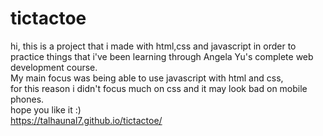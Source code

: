 # tictactoe

hi, this is a project that i made with html,css and javascript in order to practice things that i've been learning through Angela Yu's complete web development course.
<br>
My main focus was being able to use javascript with html and css, 
<br>
for this reason i didn't focus much on css and it may look bad on mobile phones.
 <br>
hope you like it :)
<br>
https://talhaunal7.github.io/tictactoe/

